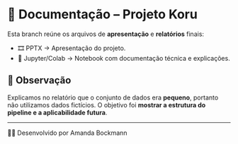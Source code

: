# 📑 Documentação – Projeto Koru

Esta branch reúne os arquivos de **apresentação** e **relatórios** finais:
 
- 🎞️ PPTX → Apresentação do projeto.  
- 📓 Jupyter/Colab → Notebook com documentação técnica e explicações.  

## 📌 Observação
Explicamos no relatório que o conjunto de dados era **pequeno**, portanto não utilizamos dados fictícios. O objetivo foi **mostrar a estrutura do pipeline e a aplicabilidade futura**.  

---
👩‍💻 Desenvolvido por Amanda Bockmann
